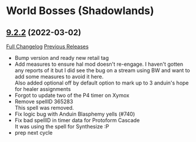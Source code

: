 # <DBM> World Bosses (Shadowlands)

## [9.2.2](https://github.com/DeadlyBossMods/DBM-Retail/tree/9.2.2) (2022-03-02)
[Full Changelog](https://github.com/DeadlyBossMods/DBM-Retail/compare/9.2.1...9.2.2) [Previous Releases](https://github.com/DeadlyBossMods/DBM-Retail/releases)

- Bump version and ready new retail tag  
- Add measures to ensure hal mod doesn't re-engage. I haven't gotten any reports of it but I did see the bug on a stream using BW and want to add some measures to avoid it here.  
    Also added optional off by default option to mark up to 3 anduin's hope for healer assignments  
- Forgot to update two of the P4 timer on Xymox  
- Remove spellID 365283  
    This spell was removed.  
- Fix logic bug with Anduin Blasphemy yells (#740)  
- Fix bad spellID in timer data for Protoform Cascade  
    It was using the spell for Synthesize :P  
- prep next cycle  
